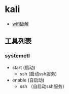 # kali

* [wifi破解](kali/wifi/WiFi.md)

## 工具列表

### **systemctl**

* start (启动)
  * ssh   (启动ssh服务)
* enable (自启动)
  * ssh （自启动ssh服务）

